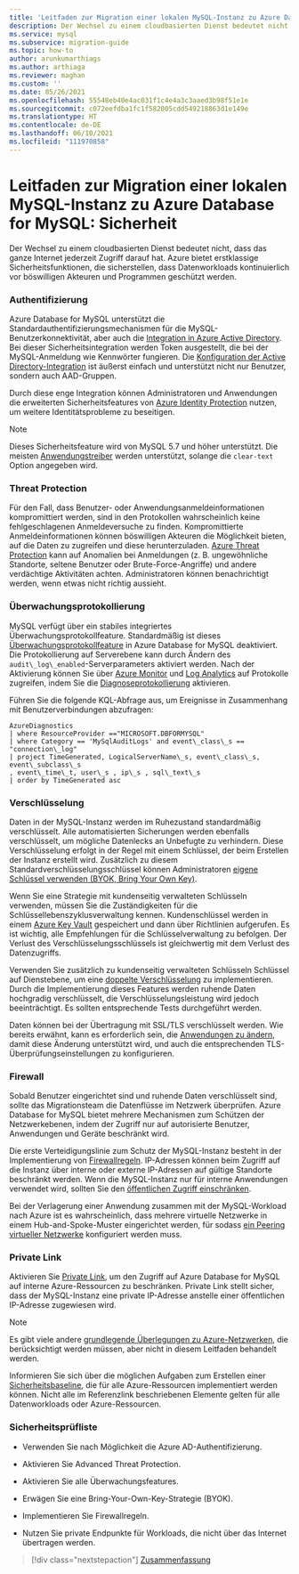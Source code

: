 ```yaml
---
title: 'Leitfaden zur Migration einer lokalen MySQL-Instanz zu Azure Database for MySQL: Sicherheit'
description: Der Wechsel zu einem cloudbasierten Dienst bedeutet nicht, dass das ganze Internet jederzeit Zugriff darauf hat.
ms.service: mysql
ms.subservice: migration-guide
ms.topic: how-to
author: arunkumarthiags
ms.author: arthiaga
ms.reviewer: maghan
ms.custom: ''
ms.date: 05/26/2021
ms.openlocfilehash: 55548eb40e4ac031f1c4e4a3c3aaed3b98f51e1e
ms.sourcegitcommit: c072eefdba1fc1f582005cdd549218863d1e149e
ms.translationtype: HT
ms.contentlocale: de-DE
ms.lasthandoff: 06/10/2021
ms.locfileid: "111970858"
---
```

# <a name="mysql-on-premises-to-azure-database-for-mysql-migration-guide-security"></a>Leitfaden zur Migration einer lokalen MySQL-Instanz zu Azure Database for MySQL: Sicherheit

Der Wechsel zu einem cloudbasierten Dienst bedeutet nicht, dass das ganze Internet jederzeit Zugriff darauf hat. Azure bietet erstklassige Sicherheitsfunktionen, die sicherstellen, dass Datenworkloads kontinuierlich vor böswilligen Akteuren und Programmen geschützt werden.

### <a name="authentication"></a>Authentifizierung

Azure Database for MySQL unterstützt die Standardauthentifizierungsmechanismen für die MySQL-Benutzerkonnektivität, aber auch die [Integration in Azure Active Directory](../concepts-azure-ad-authentication.md). Bei dieser Sicherheitsintegration werden Token ausgestellt, die bei der MySQL-Anmeldung wie Kennwörter fungieren. Die [Konfiguration der Active Directory-Integration](../howto-configure-sign-in-azure-ad-authentication.md) ist äußerst einfach und unterstützt nicht nur Benutzer, sondern auch AAD-Gruppen.

Durch diese enge Integration können Administratoren und Anwendungen die erweiterten Sicherheitsfeatures von [Azure Identity Protection](../../active-directory/identity-protection/overview-identity-protection.md) nutzen, um weitere Identitätsprobleme zu beseitigen.

> [!NOTE] 
> Dieses Sicherheitsfeature wird von MySQL 5.7 und höher unterstützt. Die meisten [Anwendungstreiber](../howto-configure-sign-in-azure-ad-authentication.md) werden unterstützt, solange die `clear-text` Option angegeben wird.

### <a name="threat-protection"></a>Threat Protection

Für den Fall, dass Benutzer- oder Anwendungsanmeldeinformationen kompromittiert werden, sind in den Protokollen wahrscheinlich keine fehlgeschlagenen Anmeldeversuche zu finden. Kompromittierte Anmeldeinformationen können böswilligen Akteuren die Möglichkeit bieten, auf die Daten zu zugreifen und diese herunterzuladen. [Azure Threat Protection](/azure/mysql/concepts-data-access-and-security-threat-protection) kann auf Anomalien bei Anmeldungen (z. B. ungewöhnliche Standorte, seltene Benutzer oder Brute-Force-Angriffe) und andere verdächtige Aktivitäten achten. Administratoren können benachrichtigt werden, wenn etwas nicht richtig aussieht.

### <a name="audit-logging"></a>Überwachungsprotokollierung

MySQL verfügt über ein stabiles integriertes Überwachungsprotokollfeature. Standardmäßig ist dieses [Überwachungsprotokollfeature](../concepts-audit-logs.md) in Azure Database for MySQL deaktiviert. Die Protokollierung auf Serverebene kann durch Ändern des `audit\_log\_enabled`-Serverparameters aktiviert werden. Nach der Aktivierung können Sie über [Azure Monitor](../../azure-monitor/overview.md) und [Log Analytics](../../azure-monitor/logs/design-logs-deployment.md) auf Protokolle zugreifen, indem Sie die [Diagnoseprotokollierung](../howto-configure-audit-logs-portal.md#set-up-diagnostic-logs) aktivieren.

Führen Sie die folgende KQL-Abfrage aus, um Ereignisse in Zusammenhang mit Benutzerverbindungen abzufragen:

```
AzureDiagnostics  
| where ResourceProvider =="MICROSOFT.DBFORMYSQL" 
| where Category == 'MySqlAuditLogs' and event\_class\_s == "connection\_log"  
| project TimeGenerated, LogicalServerName\_s, event\_class\_s, event\_subclass\_s  
, event\_time\_t, user\_s , ip\_s , sql\_text\_s  
| order by TimeGenerated asc
```

### <a name="encryption"></a>Verschlüsselung

Daten in der MySQL-Instanz werden im Ruhezustand standardmäßig verschlüsselt. Alle automatisierten Sicherungen werden ebenfalls verschlüsselt, um mögliche Datenlecks an Unbefugte zu verhindern. Diese Verschlüsselung erfolgt in der Regel mit einem Schlüssel, der beim Erstellen der Instanz erstellt wird. Zusätzlich zu diesem Standardverschlüsselungsschlüssel können Administratoren [eigene Schlüssel verwenden (BYOK, Bring Your Own Key)](../concepts-data-encryption-mysql.md).

Wenn Sie eine Strategie mit kundenseitig verwalteten Schlüsseln verwenden, müssen Sie die Zuständigkeiten für die Schlüssellebenszyklusverwaltung kennen. Kundenschlüssel werden in einem [Azure Key Vault](../../key-vault/general/basic-concepts.md) gespeichert und dann über Richtlinien aufgerufen. Es ist wichtig, alle Empfehlungen für die Schlüsselverwaltung zu befolgen. Der Verlust des Verschlüsselungsschlüssels ist gleichwertig mit dem Verlust des Datenzugriffs.

Verwenden Sie zusätzlich zu kundenseitig verwalteten Schlüsseln Schlüssel auf Dienstebene, um eine [doppelte Verschlüsselung](../concepts-infrastructure-double-encryption.md) zu implementieren. Durch die Implementierung dieses Features werden ruhende Daten hochgradig verschlüsselt, die Verschlüsselungsleistung wird jedoch beeinträchtigt. Es sollten entsprechende Tests durchgeführt werden.

Daten können bei der Übertragung mit SSL/TLS verschlüsselt werden. Wie bereits erwähnt, kann es erforderlich sein, die [Anwendungen zu ändern](../howto-configure-ssl.md), damit diese Änderung unterstützt wird, und auch die entsprechenden TLS-Überprüfungseinstellungen zu konfigurieren.

### <a name="firewall"></a>Firewall

Sobald Benutzer eingerichtet sind und ruhende Daten verschlüsselt sind, sollte das Migrationsteam die Datenflüsse im Netzwerk überprüfen. Azure Database for MySQL bietet mehrere Mechanismen zum Schützen der Netzwerkebenen, indem der Zugriff nur auf autorisierte Benutzer, Anwendungen und Geräte beschränkt wird.

Die erste Verteidigungslinie zum Schutz der MySQL-Instanz besteht in der Implementierung von [Firewallregeln](../concepts-firewall-rules.md). IP-Adressen können beim Zugriff auf die Instanz über interne oder externe IP-Adressen auf gültige Standorte beschränkt werden. Wenn die MySQL-Instanz nur für interne Anwendungen verwendet wird, sollten Sie den [öffentlichen Zugriff einschränken](../howto-deny-public-network-access.md).

Bei der Verlagerung einer Anwendung zusammen mit der MySQL-Workload nach Azure ist es wahrscheinlich, dass mehrere virtuelle Netzwerke in einem Hub-and-Spoke-Muster eingerichtet werden, für sodass [ein Peering virtueller Netzwerke](../../virtual-network/virtual-network-peering-overview.md) konfiguriert werden muss.

### <a name="private-link"></a>Private Link

Aktivieren Sie [Private Link](../concepts-data-access-security-private-link.md), um den Zugriff auf Azure Database for MySQL auf interne Azure-Ressourcen zu beschränken. Private Link stellt sicher, dass der MySQL-Instanz eine private IP-Adresse anstelle einer öffentlichen IP-Adresse zugewiesen wird.

> [!NOTE]
> Es gibt viele andere [grundlegende Überlegungen zu Azure-Netzwerken](../concepts-data-access-and-security-vnet.md), die berücksichtigt werden müssen, aber nicht in diesem Leitfaden behandelt werden.

Informieren Sie sich über die möglichen Aufgaben zum Erstellen einer [Sicherheitsbaseline](/azure/mysql/security-baseline), die für alle Azure-Ressourcen implementiert werden können. Nicht alle im Referenzlink beschriebenen Elemente gelten für alle Datenworkloads oder Azure-Ressourcen.

### <a name="security-checklist"></a>Sicherheitsprüfliste

  - Verwenden Sie nach Möglichkeit die Azure AD-Authentifizierung.

  - Aktivieren Sie Advanced Threat Protection.

  - Aktivieren Sie alle Überwachungsfeatures.

  - Erwägen Sie eine Bring-Your-Own-Key-Strategie (BYOK).

  - Implementieren Sie Firewallregeln.

  - Nutzen Sie private Endpunkte für Workloads, die nicht über das Internet übertragen werden.  


> [!div class="nextstepaction"]
> [Zusammenfassung](./summary.md)